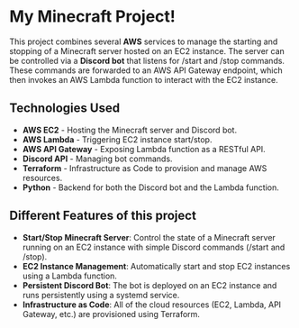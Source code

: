 # My Minecraft Project!

This project combines several **AWS** services to manage the starting and stopping of a Minecraft server hosted on an EC2 instance. The server can be controlled via a **Discord bot** that listens for /start and /stop commands. These commands are forwarded to an AWS API Gateway endpoint, which then invokes an AWS Lambda function to interact with the EC2 instance.

## Technologies Used
- **AWS EC2** - Hosting the Minecraft server and Discord bot.
- **AWS Lambda** - Triggering EC2 instance start/stop.
- **AWS API Gateway** - Exposing Lambda function as a RESTful API.
- **Discord API** - Managing bot commands.
- **Terraform** - Infrastructure as Code to provision and manage AWS resources.
- **Python** - Backend for both the Discord bot and the Lambda function.

## Different Features of this project
- **Start/Stop Minecraft Server**: Control the state of a Minecraft server running on an EC2 instance with simple Discord commands (/start and /stop).
- **EC2 Instance Management**: Automatically start and stop EC2 instances using a Lambda function.
- **Persistent Discord Bot**: The bot is deployed on an EC2 instance and runs persistently using a systemd service.
- **Infrastructure as Code**: All of the cloud resources (EC2, Lambda, API Gateway, etc.) are provisioned using Terraform.


